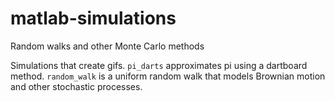 # matlab-simulations
Random walks and other Monte Carlo methods

Simulations that create gifs.
`pi_darts` approximates pi using a dartboard method. 
`random_walk` is a uniform random walk that models Brownian motion and other stochastic processes. 
